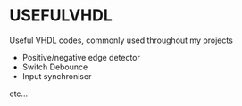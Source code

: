 # USEFULVHDL
Useful VHDL codes, commonly used throughout my projects

- Positive/negative edge detector
- Switch Debounce
- Input synchroniser

etc...
